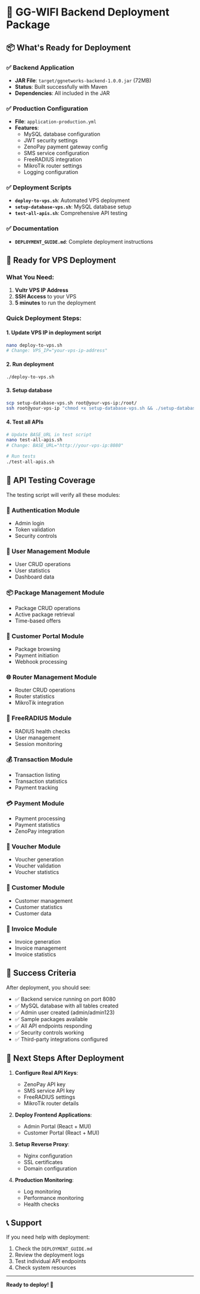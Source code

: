 # 🚀 GG-WIFI Backend Deployment Package

## 📦 What's Ready for Deployment

### ✅ Backend Application
- **JAR File**: `target/ggnetworks-backend-1.0.0.jar` (72MB)
- **Status**: Built successfully with Maven
- **Dependencies**: All included in the JAR

### ✅ Production Configuration
- **File**: `application-production.yml`
- **Features**: 
  - MySQL database configuration
  - JWT security settings
  - ZenoPay payment gateway config
  - SMS service configuration
  - FreeRADIUS integration
  - MikroTik router settings
  - Logging configuration

### ✅ Deployment Scripts
- **`deploy-to-vps.sh`**: Automated VPS deployment
- **`setup-database-vps.sh`**: MySQL database setup
- **`test-all-apis.sh`**: Comprehensive API testing

### ✅ Documentation
- **`DEPLOYMENT_GUIDE.md`**: Complete deployment instructions

## 🎯 Ready for VPS Deployment

### What You Need:
1. **Vultr VPS IP Address**
2. **SSH Access** to your VPS
3. **5 minutes** to run the deployment

### Quick Deployment Steps:

#### 1. Update VPS IP in deployment script
```bash
nano deploy-to-vps.sh
# Change: VPS_IP="your-vps-ip-address"
```

#### 2. Run deployment
```bash
./deploy-to-vps.sh
```

#### 3. Setup database
```bash
scp setup-database-vps.sh root@your-vps-ip:/root/
ssh root@your-vps-ip "chmod +x setup-database-vps.sh && ./setup-database-vps.sh"
```

#### 4. Test all APIs
```bash
# Update BASE_URL in test script
nano test-all-apis.sh
# Change: BASE_URL="http://your-vps-ip:8080"

# Run tests
./test-all-apis.sh
```

## 🧪 API Testing Coverage

The testing script will verify all these modules:

### 🔐 Authentication Module
- Admin login
- Token validation
- Security controls

### 👥 User Management Module
- User CRUD operations
- User statistics
- Dashboard data

### 📦 Package Management Module
- Package CRUD operations
- Active package retrieval
- Time-based offers

### 🛒 Customer Portal Module
- Package browsing
- Payment initiation
- Webhook processing

### 🌐 Router Management Module
- Router CRUD operations
- Router statistics
- MikroTik integration

### 🔐 FreeRADIUS Module
- RADIUS health checks
- User management
- Session monitoring

### 💰 Transaction Module
- Transaction listing
- Transaction statistics
- Payment tracking

### 💳 Payment Module
- Payment processing
- Payment statistics
- ZenoPay integration

### 🎫 Voucher Module
- Voucher generation
- Voucher validation
- Voucher statistics

### 👤 Customer Module
- Customer management
- Customer statistics
- Customer data

### 📄 Invoice Module
- Invoice generation
- Invoice management
- Invoice statistics

## 🎉 Success Criteria

After deployment, you should see:
- ✅ Backend service running on port 8080
- ✅ MySQL database with all tables created
- ✅ Admin user created (admin/admin123)
- ✅ Sample packages available
- ✅ All API endpoints responding
- ✅ Security controls working
- ✅ Third-party integrations configured

## 🚀 Next Steps After Deployment

1. **Configure Real API Keys**:
   - ZenoPay API key
   - SMS service API key
   - FreeRADIUS settings
   - MikroTik router details

2. **Deploy Frontend Applications**:
   - Admin Portal (React + MUI)
   - Customer Portal (React + MUI)

3. **Setup Reverse Proxy**:
   - Nginx configuration
   - SSL certificates
   - Domain configuration

4. **Production Monitoring**:
   - Log monitoring
   - Performance monitoring
   - Health checks

## 📞 Support

If you need help with deployment:
1. Check the `DEPLOYMENT_GUIDE.md`
2. Review the deployment logs
3. Test individual API endpoints
4. Check system resources

---

**Ready to deploy! 🚀**
